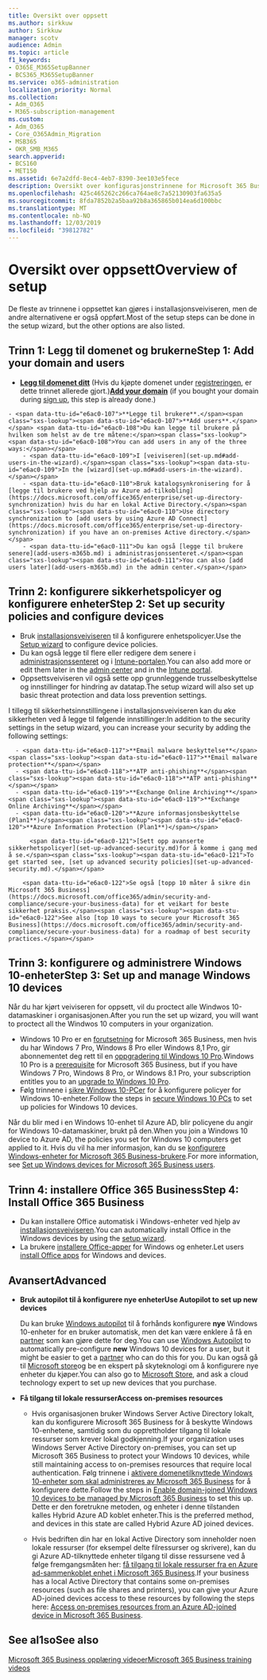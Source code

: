 ```yaml
---
title: Oversikt over oppsett
ms.author: sirkkuw
author: Sirkkuw
manager: scotv
audience: Admin
ms.topic: article
f1_keywords:
- O365E_M365SetupBanner
- BCS365_M365SetupBanner
ms.service: o365-administration
localization_priority: Normal
ms.collection:
- Adm_O365
- M365-subscription-management
ms.custom:
- Adm_O365
- Core_O365Admin_Migration
- MSB365
- OKR_SMB_M365
search.appverid:
- BCS160
- MET150
ms.assetid: 6e7a2dfd-8ec4-4eb7-8390-3ee103e5fece
description: Oversikt over konfigurasjonstrinnene for Microsoft 365 Business.
ms.openlocfilehash: 425c465262c266ca764ae8c7a52130903fa635a5
ms.sourcegitcommit: 8fda7852b2a5baa92b8a365865b014ea6d100bbc
ms.translationtype: MT
ms.contentlocale: nb-NO
ms.lasthandoff: 12/03/2019
ms.locfileid: "39812782"
---
```

# <a name="overview-of-setup"></a><span data-ttu-id="e6ac0-103">Oversikt over oppsett</span><span class="sxs-lookup"><span data-stu-id="e6ac0-103">Overview of setup</span></span>

<span data-ttu-id="e6ac0-104">De fleste av trinnene i oppsettet kan gjøres i installasjonsveiviseren, men de andre alternativene er også oppført.</span><span class="sxs-lookup"><span data-stu-id="e6ac0-104">Most of the setup steps can be done in the setup wizard, but the other options are also listed.</span></span>

## <a name="step-1-add-your-domain-and-users"></a><span data-ttu-id="e6ac0-105">Trinn 1: Legg til domenet og brukerne</span><span class="sxs-lookup"><span data-stu-id="e6ac0-105">Step 1: Add your domain and users</span></span>

   - <span data-ttu-id="e6ac0-106">**[Legg til domenet ditt](set-up.md#add-your-domain-to-personalize-sign-in)** (Hvis du kjøpte domenet under [registreringen](sign-up.md), er dette trinnet allerede gjort.)</span><span class="sxs-lookup"><span data-stu-id="e6ac0-106">**[Add your domain](set-up.md#add-your-domain-to-personalize-sign-in)** (if you bought your domain during [sign up](sign-up.md), this step is already done.)</span></span>

    - <span data-ttu-id="e6ac0-107">**Legge til brukere**.</span><span class="sxs-lookup"><span data-stu-id="e6ac0-107">**Add users**.</span></span> <span data-ttu-id="e6ac0-108">Du kan legge til brukere på hvilken som helst av de tre måtene:</span><span class="sxs-lookup"><span data-stu-id="e6ac0-108">You can add users in any of the three ways:</span></span>
        - <span data-ttu-id="e6ac0-109">I [veiviseren](set-up.md#add-users-in-the-wizard).</span><span class="sxs-lookup"><span data-stu-id="e6ac0-109">In the [wizard](set-up.md#add-users-in-the-wizard).</span></span>
        - <span data-ttu-id="e6ac0-110">Bruk katalogsynkronisering for å [legge til brukere ved hjelp av Azure ad-tilkobling](https://docs.microsoft.com/office365/enterprise/set-up-directory-synchronization) hvis du har en lokal Active Directory.</span><span class="sxs-lookup"><span data-stu-id="e6ac0-110">Use directory synchronization to [add users by using Azure AD Connect](https://docs.microsoft.com/office365/enterprise/set-up-directory-synchronization) if you have an on-premises Active directory.</span></span>
        - <span data-ttu-id="e6ac0-111">Du kan også [legge til brukere senere](add-users-m365b.md) i administrasjonssenteret.</span><span class="sxs-lookup"><span data-stu-id="e6ac0-111">You can also [add users later](add-users-m365b.md) in the admin center.</span></span>
## <a name="step-2-set-up-security-policies-and-configure-devices"></a><span data-ttu-id="e6ac0-112">Trinn 2: konfigurere sikkerhetspolicyer og konfigurere enheter</span><span class="sxs-lookup"><span data-stu-id="e6ac0-112">Step 2: Set up security policies and configure devices</span></span> 

  - <span data-ttu-id="e6ac0-113">Bruk [installasjonsveiviseren](set-up.md#protect-your-organization) til å konfigurere enhetspolicyer.</span><span class="sxs-lookup"><span data-stu-id="e6ac0-113">Use the [Setup wizard](set-up.md#protect-your-organization) to configure device policies.</span></span> 
  - <span data-ttu-id="e6ac0-114">Du kan også legge til flere eller redigere dem senere i [administrasjonssenteret](view-policies-and-devices.md) og i [Intune-portalen](https://docs.microsoft.com/intune/tutorial-walkthrough-intune-portal).</span><span class="sxs-lookup"><span data-stu-id="e6ac0-114">You can also add more or edit them later in the [admin center](view-policies-and-devices.md) and in the [Intune portal](https://docs.microsoft.com/intune/tutorial-walkthrough-intune-portal).</span></span>
  - <span data-ttu-id="e6ac0-115">Oppsettsveiviseren vil også sette opp grunnleggende trusselbeskyttelse og innstillinger for hindring av datatap.</span><span class="sxs-lookup"><span data-stu-id="e6ac0-115">The setup wizard will also set up basic threat protection and data loss prevention settings.</span></span>
  
  <span data-ttu-id="e6ac0-116">I tillegg til sikkerhetsinnstillingene i installasjonsveiviseren kan du øke sikkerheten ved å legge til følgende innstillinger:</span><span class="sxs-lookup"><span data-stu-id="e6ac0-116">In addition to the security settings in the setup wizard, you can increase your security by adding the following settings:</span></span>

      - <span data-ttu-id="e6ac0-117">**Email malware beskyttelse**</span><span class="sxs-lookup"><span data-stu-id="e6ac0-117">**Email malware protection**</span></span>
      - <span data-ttu-id="e6ac0-118">**ATP anti-phishing**</span><span class="sxs-lookup"><span data-stu-id="e6ac0-118">**ATP anti-phishing**</span></span>
      - <span data-ttu-id="e6ac0-119">**Exchange Online Archiving**</span><span class="sxs-lookup"><span data-stu-id="e6ac0-119">**Exchange Online Archiving**</span></span>
      - <span data-ttu-id="e6ac0-120">**Azure informasjonsbeskyttelse (Plan1**)</span><span class="sxs-lookup"><span data-stu-id="e6ac0-120">**Azure Information Protection (Plan1**)</span></span>

          <span data-ttu-id="e6ac0-121">[Sett opp avanserte sikkerhetspolicyer](set-up-advanced-security.md)for å komme i gang med å se.</span><span class="sxs-lookup"><span data-stu-id="e6ac0-121">To get started see, [set up advanced security policies](set-up-advanced-security.md).</span></span>

        <span data-ttu-id="e6ac0-122">Se også [topp 10 måter å sikre din Microsoft 365 Business](https://docs.microsoft.com/office365/admin/security-and-compliance/secure-your-business-data) for et veikart for beste sikkerhet praksis.</span><span class="sxs-lookup"><span data-stu-id="e6ac0-122">See also [top 10 ways to secure your Microsoft 365 Business](https://docs.microsoft.com/office365/admin/security-and-compliance/secure-your-business-data) for a roadmap of best security practices.</span></span>

## <a name="step-3-set-up-and-manage-windows-10-devices"></a><span data-ttu-id="e6ac0-123">Trinn 3: konfigurere og administrere Windows 10-enheter</span><span class="sxs-lookup"><span data-stu-id="e6ac0-123">Step 3: Set up and manage Windows 10 devices</span></span>

<span data-ttu-id="e6ac0-124">Når du har kjørt veiviseren for oppsett, vil du proctect alle Windwos 10-datamaskiner i organisasjonen.</span><span class="sxs-lookup"><span data-stu-id="e6ac0-124">After you run the set up wizard, you will want to proctect all the Windwos 10 computers in your organization.</span></span>
  
- <span data-ttu-id="e6ac0-125">Windows 10 Pro er en [forutsetning](pre-requisites-for-data-protection.md) for Microsoft 365 Business, men hvis du har Windows 7 Pro, Windows 8 Pro eller Windows 8,1 Pro, gir abonnementet deg rett til en [oppgradering til Windows 10 Pro](https://docs.microsoft.com/microsoft-365/business/upgrade-to-windows-pro-creators-update).</span><span class="sxs-lookup"><span data-stu-id="e6ac0-125">Windows 10 Pro is a [prerequisite](pre-requisites-for-data-protection.md) for Microsoft 365 Business, but if you have Windows 7 Pro, Windows 8 Pro, or Windows 8.1 Pro, your subscription entitles you to an [upgrade to  Windows 10 Pro](https://docs.microsoft.com/microsoft-365/business/upgrade-to-windows-pro-creators-update).</span></span>
- <span data-ttu-id="e6ac0-126">Følg trinnene i [sikre Windows 10-PCer](secure-win-10-pcs.md) for å konfigurere policyer for Windows 10-enheter.</span><span class="sxs-lookup"><span data-stu-id="e6ac0-126">Follow the steps in [secure Windows 10 PCs](secure-win-10-pcs.md) to set up policies for Windows 10 devices.</span></span>

<span data-ttu-id="e6ac0-127">Når du blir med i en Windows 10-enhet til Azure AD, blir policyene du angir for Windows 10-datamaskiner, brukt på den.</span><span class="sxs-lookup"><span data-stu-id="e6ac0-127">When you join a Windows 10 device to Azure AD, the policies you set for Windows 10 computers get applied to it.</span></span> <span data-ttu-id="e6ac0-128">Hvis du vil ha mer informasjon, kan du se [konfigurere Windows-enheter for Microsoft 365 Business-brukere](set-up-windows-devices.md).</span><span class="sxs-lookup"><span data-stu-id="e6ac0-128">For more information, see [Set up Windows devices for Microsoft 365 Business users](set-up-windows-devices.md).</span></span>

## <a name="step-4-install-office-365-business"></a><span data-ttu-id="e6ac0-129">Trinn 4: installere Office 365 Business</span><span class="sxs-lookup"><span data-stu-id="e6ac0-129">Step 4: Install Office 365 Business</span></span>
- <span data-ttu-id="e6ac0-130">Du kan installere Office automatisk i Windows-enheter ved hjelp av [installasjonsveiviseren](set-up.md#deploy-office-365-client-apps).</span><span class="sxs-lookup"><span data-stu-id="e6ac0-130">You can automatically install Office in the Windows devices by using the [setup wizard](set-up.md#deploy-office-365-client-apps).</span></span>
- <span data-ttu-id="e6ac0-131">La brukere [installere Office-apper](https://docs.microsoft.com/office365/admin/setup/install-applications) for Windows og enheter.</span><span class="sxs-lookup"><span data-stu-id="e6ac0-131">Let users [install Office apps](https://docs.microsoft.com/office365/admin/setup/install-applications) for Windows and devices.</span></span>
     
## <a name="advanced"></a><span data-ttu-id="e6ac0-132">Avansert</span><span class="sxs-lookup"><span data-stu-id="e6ac0-132">Advanced</span></span>
- <span data-ttu-id="e6ac0-133">**Bruk autopilot til å konfigurere nye enheter**</span><span class="sxs-lookup"><span data-stu-id="e6ac0-133">**Use Autopilot to set up new devices**</span></span>
            
     <span data-ttu-id="e6ac0-134">Du kan bruke [Windows autopilot](add-autopilot-devices-and-profile.md) til å forhånds konfigurere **nye** Windows 10-enheter for en bruker automatisk, men det kan være enklere å få en [partner](https://www.microsoft.com/solution-providers/search) som kan gjøre dette for deg.</span><span class="sxs-lookup"><span data-stu-id="e6ac0-134">You can use [Windows Autopilot](add-autopilot-devices-and-profile.md) to automatically pre-configure **new** Windows 10 devices for a user, but it might be easier to get a [partner](https://www.microsoft.com/solution-providers/search) who can do this for you.</span></span> <span data-ttu-id="e6ac0-135">Du kan også gå til [Microsoft store](https://go.microsoft.com/fwlink/?linkid=874598)og be en ekspert på skyteknologi om å konfigurere nye enheter du kjøper.</span><span class="sxs-lookup"><span data-stu-id="e6ac0-135">You can also go to [Microsoft Store](https://go.microsoft.com/fwlink/?linkid=874598), and ask a cloud technology expert to set up new devices that you purchase.</span></span>

- <span data-ttu-id="e6ac0-136">**Få tilgang til lokale ressurser**</span><span class="sxs-lookup"><span data-stu-id="e6ac0-136">**Access on-premises resources**</span></span>

     - <span data-ttu-id="e6ac0-137">Hvis organisasjonen bruker Windows Server Active Directory lokalt, kan du konfigurere Microsoft 365 Business for å beskytte Windows 10-enhetene, samtidig som du opprettholder tilgang til lokale ressurser som krever lokal godkjenning.</span><span class="sxs-lookup"><span data-stu-id="e6ac0-137">If your organization uses Windows Server Active Directory on-premises, you can set up Microsoft 365 Business to protect your Windows 10 devices, while still maintaining access to on-premises resources that require local authentication.</span></span> <span data-ttu-id="e6ac0-138">Følg trinnene i [aktivere domenetilknyttede Windows 10-enheter som skal administreres av Microsoft 365 Business](manage-windows-devices.md) for å konfigurere dette.</span><span class="sxs-lookup"><span data-stu-id="e6ac0-138">Follow the steps in [Enable domain-joined Windows 10 devices to be managed by Microsoft 365 Business](manage-windows-devices.md) to set this up.</span></span> <span data-ttu-id="e6ac0-139">Dette er den foretrukne metoden, og enheter i denne tilstanden kalles Hybrid Azure AD koblet enheter.</span><span class="sxs-lookup"><span data-stu-id="e6ac0-139">This is the preferred method, and devices in this state are called Hybrid Azure AD joined devices.</span></span>

    - <span data-ttu-id="e6ac0-140">Hvis bedriften din har en lokal Active Directory som inneholder noen lokale ressurser (for eksempel delte filressurser og skrivere), kan du gi Azure AD-tilknyttede enheter tilgang til disse ressursene ved å følge fremgangsmåten her: [få tilgang til lokale ressurser fra en Azure ad-sammenkoblet enhet i Microsoft 365 Business](access-resources.md).</span><span class="sxs-lookup"><span data-stu-id="e6ac0-140">If your business has a local Active Directory that contains some on-premises resources (such as file shares and printers), you can give your Azure AD-joined devices access to these resources by following the steps here: [Access on-premises resources from an Azure AD-joined device in Microsoft 365 Business](access-resources.md).</span></span>

## <a name="see-also"></a><span data-ttu-id="e6ac0-141">See al1so</span><span class="sxs-lookup"><span data-stu-id="e6ac0-141">See also</span></span>

[<span data-ttu-id="e6ac0-142">Microsoft 365 Business opplæring videoer</span><span class="sxs-lookup"><span data-stu-id="e6ac0-142">Microsoft 365 Business training videos</span></span>](https://support.office.com/article/6ab4bbcd-79cf-4000-a0bd-d42ce4d12816)
